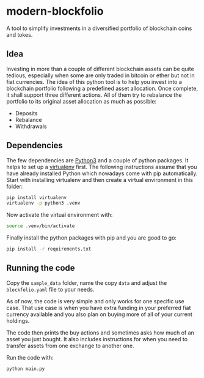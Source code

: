 # modern-blockfolio

A tool to simplify investments in a diversified portfolio of blockchain coins and tokes.

## Idea

Investing in more than a couple of different blockchain assets can be quite tedious, especially when some are only traded in bitcoin or ether but not in fiat currencies. The idea of this python tool is to help you invest into a blockchain portfolio following a predefined asset allocation. Once complete, it shall support three different actions. All of them try to rebalance the portfolio to its original asset allocation as much as possible:

* Deposits
* Rebalance
* Withdrawals

## Dependencies

The few dependencies are [Python3](https://www.python.org/download/releases/3.0/) and a couple of python packages. It helps to set up a [virtualenv](http://python-guide-pt-br.readthedocs.io/en/latest/dev/virtualenvs/) first. The following instructions assume that you have already installed Python which nowadays come with pip automatically. Start with installing virtualenv and then create a virtual environment in this folder:

```sh
pip install virtualenv
virtualenv -p python3 .venv
```

Now activate the virtual environment with:

```sh
source .venv/bin/activate
```

Finally install the python packages with pip and you are good to go:

```sh
pip install -r requirements.txt
```

## Running the code

Copy the `sample_data` folder, name the copy `data` and adjust the `blockfolio.yaml` file to your needs.

As of now, the code is very simple and only works for one specific use case. That use case is when you have extra funding in your preferred fiat currency available and you also plan on buying more of all of your current holdings.

The code then prints the buy actions and sometimes asks how much of an asset you just bought. It also includes instructions for when you need to transfer assets from one exchange to another one.

Run the code with:

```sh
python main.py
```
